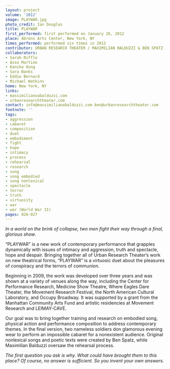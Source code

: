 ```yaml
---
layout: project
volume: '2012'
image: PLAYWAR.jpg
photo_credit: Ian Douglas
title: PLAYWAR
first_performed: first performed on January 26, 2012
place: Abrons Arts Center, New York, NY
times_performed: performed six times in 2012
contributor: URBAN RESEARCH THEATER / MAXIMILIAN BALDUZZI & BEN SPATZ
collaborators:
- Sarah Riffle
- Asso Martino
- Kanika Oung
- Sara Banks
- Eddie Bernard
- Michael Watkins
home: New York, NY
links:
- massimilianoabalduzzi.com
- urbanresearchtheater.com
contact: info@massimilianobalduzzi.com ben@urbanresearchtheater.com
footnote: ''
tags:
- aggression
- cabaret
- composition
- duet
- embodiment
- fight
- hope
- intimacy
- process
- rehearsal
- research
- song
- song embodied
- song nonlexical
- spectacle
- terror
- truth
- virtuosity
- war
- war (World War II)
pages: 026-027
---
```


_In a world on the brink of collapse, two men fight their way through a final, glorious show_.

“PLAYWAR” is a new work of contemporary performance that grapples dynamically with issues of intimacy and aggression, truth and spectacle, hope and despair. Bringing together all of Urban Research Theater’s work on new theatrical forms, “PLAYWAR” is a virtuosic duet about the pleasures of conspiracy and the terrors of communion.

Beginning in 2009, the work was developed over three years and was shown at a variety of venues along the way, including the Center for Performance Research, Medicine Show Theatre, Where Eagles Dare Theater, the Movement Research Festival, the North American Cultural Laboratory, and Occupy Broadway. It was supported by a grant from the Manhattan Community Arts Fund and artistic residencies at Movement Research and LEIMAY-CAVE.

Our goal was to bring together training and research on embodied song, physical action and performance composition to address contemporary themes. In the final version, two nameless soldiers don glamorous evening wear to perform an impossible cabaret for a nonexistent audience. Original nonlexical songs and poetic texts were created by Ben Spatz, while Maximilian Balduzzi oversaw the rehearsal process.

_The first question you ask is why. What could have brought them to this place? Of course, no answer is sufficient. So you invent your own answers._
